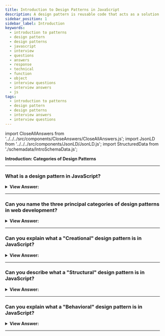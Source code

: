 ```yaml
---
title: Introduction to Design Patterns in JavaScript
description: A design pattern is reusable code that acts as a solution to recurring problems. The three groups are creational, structural, and behavioral design patterns.
sidebar_position: 1
sidebar_label: Introduction
keywords:
  - introduction to patterns
  - design pattern
  - design patterns
  - javascript
  - interview
  - questions
  - answers
  - response
  - technical
  - function
  - object
  - interview questions
  - interview answers
  - js
tags:
  - introduction to patterns
  - design pattern
  - design patterns
  - interview answers
  - interview questions
---
```


import CloseAllAnswers from '../../../src/components/CloseAnswers/CloseAllAnswers.js';
import JsonLD from '../../../src/components/JsonLD/JsonLD.js';
import StructuredData from './schemadata/IntroSchemaData.js';

<JsonLD data={StructuredData} />

<head>
  <title>Introduction to Design Patterns | HelloJavaScript.info</title>
</head>

<!-- check word doc notes and updates -->

**Introduction: Categories of Design Patterns**

<CloseAllAnswers />

---

### What is a design pattern in JavaScript?

<details>
  <summary><strong>View Answer:</strong></summary>
  <div>
  <div><strong>Interview Response:</strong> A design pattern in JavaScript is a reusable solution to commonly occurring problems in software design, categorized into creational, structural, and behavioral, focusing on object creation, composition, and interaction respectively.
  </div>
  </div>
</details>

---

### Can you name the three principal categories of design patterns in web development?

<details>
  <summary>
    <strong>View Answer:</strong>
  </summary>
  <div>
    <div>
      <strong>Interview Response:</strong> The three principal categories of design patterns in web development are: Creational, Structural, and Behavioral design patterns.<br/>
    </div>
    <hr/>
    <div>
      <strong>Technical Response:</strong> <p>
There are three principal categories of design patterns in web development:
</p>
<p>
<strong>Creational patterns: </strong>These patterns deal with object creation and provide solutions for creating objects in a flexible and reusable way.
</p>
<p>
<strong>Structural patterns: </strong>These patterns are concerned with object composition and provide solutions for organizing objects and classes to form larger structures.
</p>
<p>
<strong>Behavioral patterns: </strong>These patterns are concerned with communication between objects and provide solutions for the interaction and responsibility of objects.
</p>
<p>
By using these design patterns, we can create maintainable, scalable, and flexible web applications.
</p>
      <strong>Diagram:</strong><br /><br />
    <img src="/img/design-patterns-categories.png" /><br /><br />
    </div>
  </div>
</details>

---

### Can you explain what a "Creational" design pattern is in JavaScript?

<details>
  <summary>
    <strong>View Answer:</strong>
  </summary>
  <div>
    <div>
      <strong>Interview Response:</strong> A creational design pattern in JavaScript deals with object creation mechanisms, aiming to create objects in a manner suitable to a given situation, while providing increased flexibility and reusability.
    </div>
    <br/>
    <div>
      <strong>Technical Response:</strong> A creational design pattern in JavaScript is a pattern that deals with object creation, providing a way to create objects in a flexible and reusable way. Creational patterns help developers create objects that are well-organized, easy to maintain, and extendable. Examples of creational patterns include the Factory pattern, the Singleton pattern, and the Prototype pattern.
    </div>
  </div>
</details>

---

### Can you describe what a "Structural" design pattern is in JavaScript?

<details>
  <summary>
    <strong>View Answer:</strong>
  </summary>
  <div>
  <div>
      <strong>Interview Response:</strong> A structural design pattern in JavaScript concerns object composition and the design of relationships between objects, focusing on simplifying the structure and identifying simple ways for entities to relate.
    </div>
    <br />
    <div>
      <strong>Technical Response:</strong> A structural design pattern in JavaScript is a pattern that focuses on object composition and provides solutions for organizing objects and classes to form larger structures. Structural patterns help developers create complex structures from simpler objects, making the code more manageable and flexible. Examples of structural patterns include the Adapter pattern, the Decorator pattern, and the Facade pattern.
    </div>
  </div>
</details>

---

### Can you explain what a "Behavioral" design pattern is in JavaScript?

<details>
  <summary>
    <strong>View Answer:</strong>
  </summary>
  <div>
  <div>
      <strong>Interview Response:</strong> A behavioral design pattern in JavaScript focuses on improving or streamlining the interaction between objects, enhancing how they communicate, fulfill duties, or manage user interactions.
    </div>
    <br/>
    <div>
      <strong>Technical Response:</strong> A behavioral design pattern in JavaScript is a pattern that focuses on communication between objects and provides solutions for the interaction and responsibility of objects. Behavioral patterns help developers manage complex behaviors and make the code more maintainable and extensible. Examples of behavioral patterns include the Observer pattern, the Command pattern, and the Strategy pattern.
    </div>
  </div>
</details>

---
